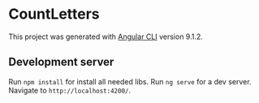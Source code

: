 # CountLetters

This project was generated with [Angular CLI](https://github.com/angular/angular-cli) version 9.1.2.

## Development server
Run `npm install` for install all needed libs.
Run `ng serve` for a dev server.
Navigate to `http://localhost:4200/`.

